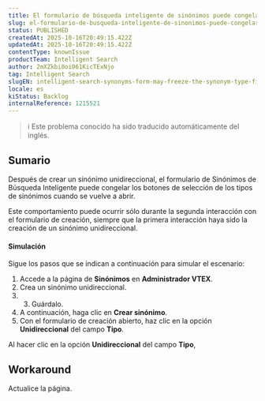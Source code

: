 ```yaml
---
title: El formulario de búsqueda inteligente de sinónimos puede congelar el campo de tipo de sinónimo después de crear un sinónimo unidireccional
slug: el-formulario-de-busqueda-inteligente-de-sinonimos-puede-congelar-el-campo-de-tipo-de-sinonimo-despues-de-crear-un-sinonimo-unidireccional
status: PUBLISHED
createdAt: 2025-10-16T20:49:15.422Z
updatedAt: 2025-10-16T20:49:15.422Z
contentType: knownIssue
productTeam: Intelligent Search
author: 2mXZkbi0oi061KicTExNjo
tag: Intelligent Search
slugEN: intelligent-search-synonyms-form-may-freeze-the-synonym-type-field-after-creating-a-unidirectional-synonym
locale: es
kiStatus: Backlog
internalReference: 1215521
---
```


>ℹ️ Este problema conocido ha sido traducido automáticamente del inglés.

## Sumario


Después de crear un sinónimo unidireccional, el formulario de Sinónimos de Búsqueda Inteligente puede congelar los botones de selección de los tipos de sinónimos cuando se vuelve a abrir.

Este comportamiento puede ocurrir sólo durante la segunda interacción con el formulario de creación, siempre que la primera interacción haya sido la creación de un sinónimo unidireccional.


#### Simulación


Sigue los pasos que se indican a continuación para simular el escenario:

1. Accede a la página de **Sinónimos** en **Administrador VTEX**.
2. Crea un sinónimo unidireccional.
3. 3. Guárdalo.
4. A continuación, haga clic en **Crear sinónimo**.
5. Con el formulario de creación abierto, haz clic en la opción **Unidireccional** del campo **Tipo**.

Al hacer clic en la opción **Unidireccional** del campo **Tipo**,

## Workaround


Actualice la página.



